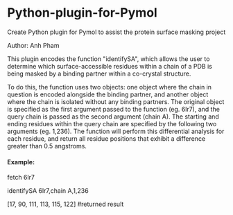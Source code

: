 # Python-plugin-for-Pymol
Create Python plugin for Pymol to assist the protein surface masking project

Author: Anh Pham

This plugin encodes the function "identifySA", which allows the user to determine which surface-accessible residues within a chain of a PDB is being masked by a binding partner within a co-crystal structure.

To do this, the function uses two objects: one object where the chain in question is encoded alongside the binding partner, and another object where the chain is isolated without any binding partners. The original object is specified as the first argument passed to the function (eg. 6lr7), and the query chain is passed as the second argument (chain A). The starting and ending residues within the query chain are specified by the following two arguments (eg. 1,236). The function will perform this differential analysis for each residue, and return all residue positions that exhibit a difference greater than 0.5 angstroms.

#### Example:

fetch 6lr7

identifySA 6lr7,chain A,1,236

[17, 90, 111, 113, 115, 122] #returned result